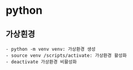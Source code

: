 # python

## 가상횐경

    - python -m venv venv: 가상환경 생성
    - source venv /scripts/activate: 가상환경 활성화
    - deactivate 가상환경 비활성화

